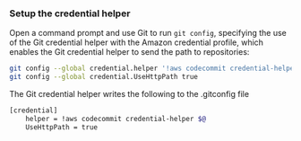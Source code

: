 ### Setup the credential helper

Open a command prompt and use Git to run `git config`, specifying 
the use of the Git credential helper with the Amazon credential 
profile, which enables the Git credential helper to send the path 
to repositories:

```bash
git config --global credential.helper '!aws codecommit credential-helper $@'
git config --global credential.UseHttpPath true
```

The Git credential helper writes the following to the .gitconfig file 
```bash
[credential]
	helper = !aws codecommit credential-helper $@
	UseHttpPath = true
```